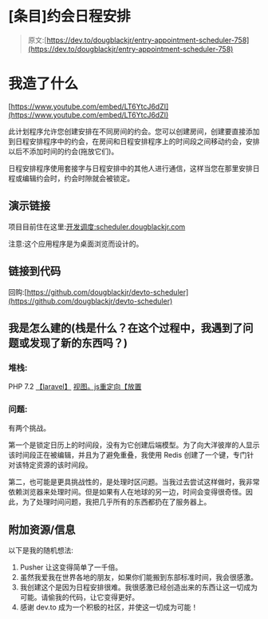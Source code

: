 # [条目]约会日程安排

> 原文:[https://dev.to/dougblackjr/entry-appointment-scheduler-758](https://dev.to/dougblackjr/entry-appointment-scheduler-758)

# [](#what-i-built)我造了什么

[https://www.youtube.com/embed/LT6YtcJ6dZI](https://www.youtube.com/embed/LT6YtcJ6dZI)

此计划程序允许您创建安排在不同房间的约会。您可以创建房间，创建要直接添加到日程安排程序中的约会，在房间和日程安排程序上的时间段之间移动约会，安排以后不添加时间的约会(拖放它们)。

日程安排程序使用套接字与日程安排中的其他人进行通信，这样当您在那里安排日程或编辑约会时，约会时隙就会被锁定。

## [](#demo-link)演示链接

项目目前住在这里:[开发调度:scheduler.dougblackjr.com](http://scheduler.dougblackjr.com/)

注意:这个应用程序是为桌面浏览而设计的。

## [](#link-to-code)链接到代码

回购:[https://github.com/dougblackjr/devto-scheduler](https://github.com/dougblackjr/devto-scheduler)

## [](#how-i-built-it-whats-the-stack-did-i-run-into-issues-or-discover-something-new-along-the-way)我是怎么建的(栈是什么？在这个过程中，我遇到了问题或发现了新的东西吗？)

### [](#stack)堆栈:

PHP 7.2
[【laravel】](https://laravel.com/)
[视图。js](https://vuejs.org/)[重定向](https://redis.io/)[【放置](https://pusher.com/)

### [](#issues)问题:

有两个挑战。

第一个是锁定日历上的时间段，没有为它创建后端模型。为了向大洋彼岸的人显示该时间段正在被编辑，并且为了避免重叠，我使用 Redis 创建了一个键，专门针对该特定资源的该时间段。

第二，也可能是更具挑战性的，是处理时区问题。当我过去尝试这样做时，我非常依赖浏览器来处理时间。但是如果有人在地球的另一边，时间会变得很奇怪。因此，为了处理时间问题，我把几乎所有的东西都扔在了服务器上。

## [](#additional-resourcesinfo)附加资源/信息

以下是我的随机想法:

1.  Pusher 让这变得简单了一千倍。
2.  虽然我爱我在世界各地的朋友，如果你们能搬到东部标准时间，我会很感激。
3.  我创建这个是因为日程安排很难。我很感激已经创造出来的东西让这一切成为可能。请偷我的代码，让它变得更好。
4.  感谢 dev.to 成为一个积极的社区，并使这一切成为可能！